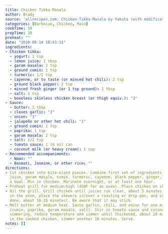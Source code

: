 ```yaml
---
title: Chicken Tikka Masala
author: Brady
source: 'allrecipes.com: Chicken-Tikka-Masala by Yakuta (with modifications)'
categories: [Barbecue, Chicken, Main]
cookTime: 50
prepTime: 30
preheat: ""
date: "2010-09-14 18:43:11"
ingredients:
- Chicken tikka:
  - yogurt: 1 cup
  - lemon juice: 1 tbsp
  - garam masala: 2 tsp
  - ground cumin: 1 tsp
  - turmeric: 1/2 tsp
  - cayenne, or to taste (or minced hot chili): 2 tsp
  - ground black pepper: 2 tsp
  - minced fresh ginger (or 1 tsp ground): 1 tbsp
  - salt: 1 tsp
  - boneless skinless chicken breast (or thigh equiv.): "3"
- Sauce:
  - butter: 1 tbsp
  - cloves garlic: "3"
  - onion: "1"
  - jalapeño or other hot chili: "1"
  - ground cumin: 1 tsp
  - paprika: 1 tsp
  - garam masala: 2 tsp
  - salt: 1/2 tsp
  - tomato sauce: 1 (8 oz) can
  - coconut milk (or heavy cream): 1 cup
- Recommended accompaniments:
  - Naan: ""
  - Basmati, Jasmine, or other rice: ""
directions:
- Cut chicken into bite-sized pieces. Combine first set of ingredients (yogurt, lemon
  juice, garam masala, cumin, turmeric, cayenne, black pepper, ginger, and salt) in
  a bowl. Mix in chicken. Marinate overnight, or at least one hour.
- Preheat grill for medium-high (450F for an oven). Place chicken on skewers.
- Oil the grill. Grill chicken until juices run clear, about 5 minutes per side (or
  in the oven, place the skewers in/over a roasting or drip pan, and cook until it's
  done, about 10-15 minutes). Be aware that it may stick.
- Melt butter at medium heat. Saute garlic, chili, and onion for one minute. Add spices
  (cumin, paprika, garam masala, salt). Stir in tomato sauce and coconut milk. Once
  simmering, reduce temperature and simmer until thickened, about 20 minutes. Add
  in the cooked chicken, simmer another 10 minutes. Serve.
notes: []
---
```


